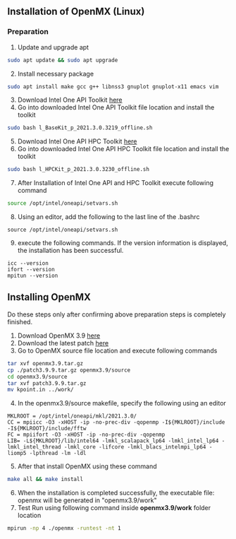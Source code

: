 ## Installation of OpenMX (Linux)
### Preparation
1. Update and upgrade apt
```bash
sudo apt update && sudo apt upgrade
```
2. Install necessary package
```bash
sudo apt install make gcc g++ libnss3 gnuplot gnuplot-x11 emacs vim
```
3. Download Intel One API Toolkit [here](https://registrationcenter-download.intel.com/akdlm/irc_nas/17977/l_BaseKit_p_2021.3.0.3219_offline.sh)
4. Go into downloaded Intel One API Toolkit file location and install the toolkit
```bash
sudo bash l_BaseKit_p_2021.3.0.3219_offline.sh
```
5. Download Intel One API HPC Toolkit [here](https://registrationcenter-download.intel.com/akdlm/irc_nas/17912/l_HPCKit_p_2021.3.0.3230_offline.sh)
6. Go into downloaded Intel One API HPC Toolkit file location and install the toolkit
```bash
sudo bash l_HPCKit_p_2021.3.0.3230_offline.sh
```
7. After Installation of Intel One API and HPC Toolkit execute following command
```bash
source /opt/intel/oneapi/setvars.sh
```
8. Using an editor, add the following to the last line of the .bashrc
```
source /opt/intel/oneapi/setvars.sh
```
9. execute the following commands. If the version information is displayed, the installation has been successful.
```
icc --version
ifort --version
mpitun --version
```

## Installing OpenMX
Do these steps only after confirming above preparation steps is completely finished.
1. Download OpenMX 3.9 [here](https://www.openmx-square.org/openmx3.9.tar.gz)
2. Download the latest patch [here](https://www.openmx-square.org/bugfixed/21Oct17/patch3.9.9.tar.gz)
3. Go to OpenMX source file location and execute following commands
```bash
tar xvf openmx3.9.tar.gz
cp ./patch3.9.9.tar.gz openmx3.9/source
cd openmx3.9/source
tar xvf patch3.9.9.tar.gz
mv kpoint.in ../work/
```
4.  In the openmx3.9/source makefile, specify the following using an editor
```
MKLROOT = /opt/intel/oneapi/mkl/2021.3.0/
CC = mpiicc -O3 -xHOST -ip -no-prec-div -qopenmp -I${MKLROOT}/include -I${MKLROOT}/include/fftw
FC = mpiifort -O3 -xHOST -ip -no-prec-div -qopenmp
LIB= -L${MKLROOT}/lib/intel64 -lmkl_scalapack_lp64 -lmkl_intel_lp64 -lmkl_intel_thread -lmkl_core -lifcore -lmkl_blacs_intelmpi_lp64 -liomp5 -lpthread -lm -ldl
```
5. After that install OpenMX using these command
```bash
make all && make install
```
6. When the installation is completed successfully, the executable file: openmx will be generated in "openmx3.9/work"
7. Test Run using following command inside **openmx3.9/work** folder location
```bash
mpirun -np 4 ./openmx -runtest -nt 1
```
